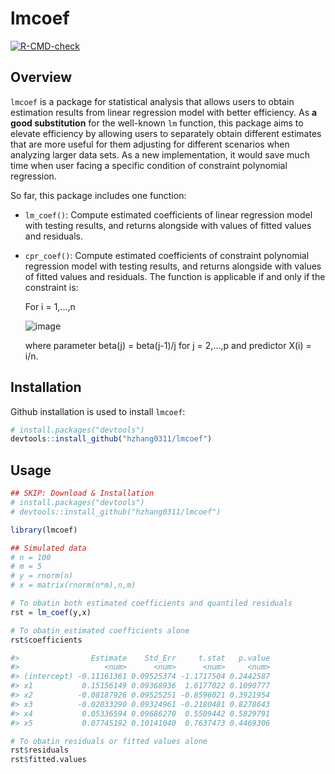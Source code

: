 # lmcoef
<!-- badges: start -->
[![R-CMD-check](https://github.com/hzhang0311/lmcoef/workflows/R-CMD-check/badge.svg)](https://github.com/hzhang0311/lmcoef/actions)
<!-- badges: end -->

## Overview
`lmcoef` is a package for statistical analysis that allows users to obtain estimation results from linear regression model with better efficiency. As **a good substitution** for the well-known `lm` function, this package aims to elevate efficiency by allowing users to separately obtain different estimates that are more useful for them adjusting for different scenarios when analyzing larger data sets. As a new implementation, it would save much time when user facing a specific condition of constraint polynomial regression.


So far, this package includes one function:

* `lm_coef()`: Compute estimated coefficients of linear regression model with testing results, and returns alongside with values of fitted values and residuals. 

* `cpr_coef()`: Compute estimated coefficients of constraint polynomial regression model with testing results, and returns alongside with values of fitted values and residuals. The function is applicable if and only if the constraint is:

  For i = 1,...,n

  ![image](https://user-images.githubusercontent.com/40233610/143887785-dc6d41f8-b73e-411d-b2b4-033f4b2f3b62.png)

  where parameter beta(j) = beta(j-1)/j for j = 2,...,p and predictor X(i) = i/n.



## Installation
Github installation is used to install `lmcoef`:

```r
# install.packages("devtools")
devtools::install_github("hzhang0311/lmcoef")
```

## Usage
```r
## SKIP: Download & Installation
# install.packages("devtools")
# devtools::install_github("hzhang0311/lmcoef")

library(lmcoef)

## Simulated data
# n = 100
# m = 5
# y = rnorm(n)
# x = matrix(rnorm(n*m),n,m)

# To obatin both estimated coefficients and quantiled residuals
rst = lm_coef(y,x)

# To obatin estimated coefficients alone
rst$coefficients

#>                Estimate    Std_Err     t.stat   p.value
#>                   <num>      <num>      <num>     <num>
#> (intercept) -0.11161361 0.09525374 -1.1717504 0.2442587
#> x1           0.15156149 0.09368936  1.6177022 0.1090777
#> x2          -0.08187926 0.09525251 -0.8596021 0.3921954
#> x3          -0.02033290 0.09324961 -0.2180481 0.8278643
#> x4           0.05336594 0.09686270  0.5509442 0.5829791
#> x5           0.07745192 0.10141040  0.7637473 0.4469306

# To obatin residuals or fitted values alone
rst$residuals
rst$fitted.values
```

